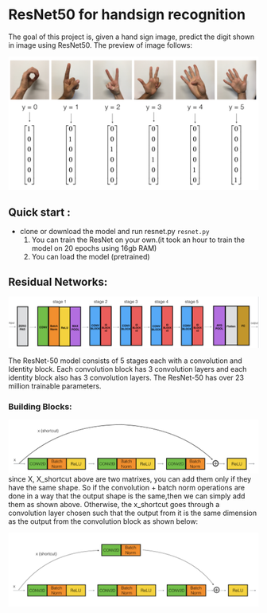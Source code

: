 # ResNet50 for handsign recognition
The goal of this project is, given a hand sign image, predict the digit shown in image using ResNet50. The preview of image follows:

![](images/SIGNS.png)

## Quick start :
* clone or download the model and run resnet.py
    `resnet.py`
    1. You can train the ResNet on your own.(it took an hour to train the model on 20 epochs using 16gb RAM)
    2. You can load the model (pretrained)
    
    
## Residual Networks:

![](images/ResNet-50_Model.png)

The ResNet-50 model consists of 5 stages each with a convolution and Identity block. Each convolution block has 3 convolution layers and each identity block also has 3 convolution layers. The ResNet-50 has over 23 million trainable parameters.
### Building Blocks:
![](images/identity_block.png) 
since X, X_shortcut above are two matrixes, you can add them only if they have the same shape. So if the convolution + batch norm operations are done in a way that the output shape is the same,then we can simply add them as shown above. Otherwise, the x_shortcut goes through a convolution layer chosen such that the output from it is the same dimension as the output from the convolution block as shown below:

![](images/convolutional_block.png) 



